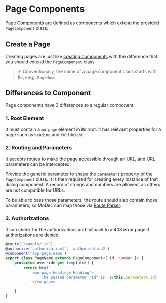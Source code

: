 # Page Components

Page Components are defined as components which extend the provided `PageComponent` class.

## Create a Page
Creating pages are just like [creating components](./component-creation.md) with the difference that you should extend the `PageComponent` class.

> ✔ Conventionally, the name of a page component class starts with `Page` e.g. `PageHome`

## Differences to Component
Page components have 3 differences to a regular component.

### 1. Root Element
It must contain a `mo-page` element in its root. It has relevant properties for a page such as `heading` and `fullHeight`

### 2. Routing and Parameters
It accepts routes to make the page accessible through an URL, and URL parameters can be intercepted.

Provide the generic parameter to shape the `parameters` property of the `PageComponent` class. It is then required for creating every instance of that dialog component. A record of strings and numbers are allowed, as others are not compatible for URLs.

To be able to pass those parameters, the route should also contain those parameters, so MoDeL can map those via [Route Parser](https://github.com/rcs/route-parser).

### 3. Authorizations
It can check for the authorizations and fallback to a 403 error page if authorizations are denied.

```ts
@route('/sample/:id')
@authorize('authorization1', 'authorization2')
@component('app-page-name')
export class PageName extends PageComponent<{ id: number }> {
	protected override get template() {
		return html`
			<mo-page heading='Heading'>
				The passed parameter "id" is: ${this.parameters.id}
			</mo-page>
		`
	}
}
```